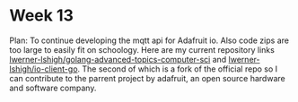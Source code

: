 # Week 13 

Plan: To continue developing the mqtt api for Adafruit io. Also code zips are too large to easily fit on schoology. Here are my current repository links [lwerner-lshigh/golang-advanced-topics-computer-sci](https://github.com/lwerner-lshigh/golang-advanced-topics-computer-sci) and [lwerner-lshigh/io-client-go](https://github.com/lwerner-lshigh/io-client-go). The second of which is a fork of the official repo so I can contribute to the parrent project by adafruit, an open source hardware and software company.